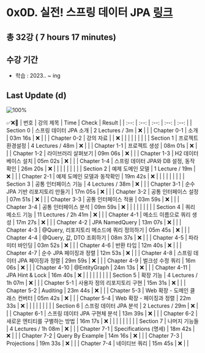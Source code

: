 # 0x0D. 실전! 스프링 데이터 JPA [링크](https://www.inflearn.com/course/%EC%8A%A4%ED%94%84%EB%A7%81-%EB%8D%B0%EC%9D%B4%ED%84%B0-JPA-%EC%8B%A4%EC%A0%84)

## 총 32강 ( 7 hours 17 minutes)

## 수강 기간 
- 학습          : 2023.. ~ ing

## Last Update (d)    

![100%](https://progress-bar.dev/0/?scale=32&title=progress&width=500&color=babaca&suffix=/32)

✅❌:hammer:
| 번호 | 강의 제목 | Time | Check | Result |
| :--: | :--: | :--: | :--: | :--: |
| Section 0 | 스프링 데이터 JPA 소개 | 2 Lectures / 3m | ❌ |  |
| Chapter 0-1 | 소개 | 03m 16s | ❌ | |
| Chapter 0-2 | 강의 자료 |  | ❌ | |
| | | | | |
| Section 1 | 프로젝트 환경설정 | 4 Lectures / 48m | ❌ | |
| Chapter 1-1 | 프로젝트 생성 | 08m 01s | ❌ | | 
| Chapter 1-2 | 라이브러리 살펴보기 | 09m 06s | ❌ | |
| Chapter 1-3 | H2 데이터베이스 설치 | 05m 02s | ❌ | | 
| Chapter 1-4 | 스프링 데이터 JPA와 DB 설정, 동작확인 | 26m 20s | ❌ | |
| | | | | |
| Section 2 | 예제 도메인 모델 | 1 Lecture / 19m | ❌ | |
| Chapter 2-1 | 예제 도메인 모델과 동작확인 | 19m 42s | ❌ | | 
| | | | | |
| Section 3 | 공통 인터페이스 기능 | 4 Lectures / 38m | ❌ | |
| Chapter 3-1 | 순수 JPA 기반 리포지토리 만들기 | 17m 05s | ❌ | | 
| Chapter 3-2 | 공통 인터페이스 설정 | 07m 51s | ❌ | |
| Chapter 3-3 | 공통 인터페이스 적용 | 03m 59s | ❌ | | 
| Chapter 3-4 | 공통 인터페이스 분석 | 09m 59s | ❌ | | 
| | | | | |
| Section 4 | 쿼리 메소드 기능 | 11 Lectures / 2h 41m | ❌ | | 
| Chapter 4-1 | 메소드 이름으로 쿼리 생성 | 17m 27s | ❌ | | 
| Chapter 4-2 | JPA NamedQuery | 13m 07s | ❌ | | 
| Chapter 4-3 | @Query, 리포지토리 메소드에 쿼리 정의하기 | 05m 45s | ❌ | | 
| Chapter 4-4 | @Query, 값, DTO 조회하기 | 08m 37s | ❌ | | 
| Chapter 4-5 | 파라미터 바인딩 | 03m 52s | ❌ | | 
| Chapter 4-6 | 반환 타입 | 12m 40s | ❌ | | 
| Chapter 4-7 | 순수 JPA 페이징과 정렬 | 12m 53s | ❌ | | 
| Chapter 4-8 | 스프링 데이터 JPA 페이징과 정렬 | 29m 59s | ❌ | | 
| Chapter 4-9 | 벌크성 수정 쿼리 | 16m 06s | ❌ | | 
| Chapter 4-10 | @EntityGraph | 24m 13s | ❌ | | 
| Chapter 4-11 | JPA Hint & Lock | 16m 40s | ❌ | | 
| | | | | |
| Section 5 | 확장 기능 | 4 Lectures / 1h 07m | ❌ | | 
| Chapter 5-1 | 사용자 정의 리포지토리 구현 | 15m 31s | ❌ | | 
| Chapter 5-2 | Auditing | 23m 44s | ❌ | | 
| Chapter 5-3 | Web 확장 - 도메인 클래스 컨버터 | 05m 42s | ❌ | | 
| Chapter 5-4 | Web 확장 - 페이징과 정렬 | 22m 33s | ❌ | | 
| | | | | |
| Section 6 | 스프링 데이터 JPA 분석 | 2 Lectures / 29m | ❌ | | 
| Chapter 6-1 | 스프링 데이터 JPA 구현체 분석 | 13m 39s | ❌ | | 
| Chapter 6-2 | 새로운 엔티티를 구별하는 방법 | 16m 17s | ❌ | | 
| | | | | |
| Section 7 | 나머지 기능들 | 4 Lectures / 1h 08m | ❌ | | 
| Chapter 7-1 | Specifications (명세) | 18m 42s | ❌ | | 
| Chapter 7-2 | Query By Example | 14m 16s | ❌ | | 
| Chapter 7-3 | Projections | 19m 33s | ❌ | | 
| Chapter 7-4 | 네이티브 쿼리 | 15m 45s | ❌ | | 
